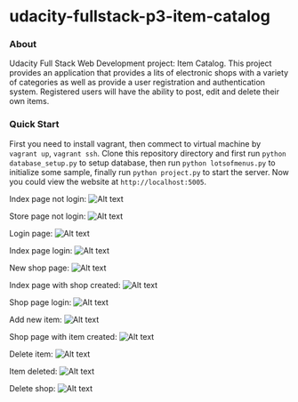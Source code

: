 # udacity-fullstack-p3-item-catalog

### About

Udacity Full Stack Web Development project: Item Catalog. This project provides an application that provides a lits of electronic shops with a variety of categories as well as provide a user registration and authentication system. Registered users will have the ability to post, edit and delete their own items.

### Quick Start

First you need to install vagrant, then commect to virtual machine by `vagrant up`, `vagrant ssh`. Clone this repository directory and first run `python database_setup.py` to setup database, then run `python lotsofmenus.py` to initialize some sample, finally run `python project.py` to start the server. Now you could view the website at `http://localhost:5005`.

Index page not login:
![Alt text](https://github.com/hailiangwangutd/udacity-fullstack-p3-item-catalog/blob/master/pics/Screen%20Shot1.png)

Store page not login:
![Alt text](https://github.com/hailiangwangutd/udacity-fullstack-p3-item-catalog/blob/master/pics/Screen%20Shot2.png)

Login page:
![Alt text](https://github.com/hailiangwangutd/udacity-fullstack-p3-item-catalog/blob/master/pics/Screen%20Shot3.png)

Index page login:
![Alt text](https://github.com/hailiangwangutd/udacity-fullstack-p3-item-catalog/blob/master/pics/Screen%20Shot4.png)

New shop page:
![Alt text](https://github.com/hailiangwangutd/udacity-fullstack-p3-item-catalog/blob/master/pics/Screen%20Shot5.png)

Index page with shop created:
![Alt text](https://github.com/hailiangwangutd/udacity-fullstack-p3-item-catalog/blob/master/pics/Screen%20Shot6.png)

Shop page login:
![Alt text](https://github.com/hailiangwangutd/udacity-fullstack-p3-item-catalog/blob/master/pics/Screen%20Shot7.png)

Add new item:
![Alt text](https://github.com/hailiangwangutd/udacity-fullstack-p3-item-catalog/blob/master/pics/Screen%20Shot8.png)

Shop page with item created: 
![Alt text](https://github.com/hailiangwangutd/udacity-fullstack-p3-item-catalog/blob/master/pics/Screen%20Shot9.png)

Delete item:
![Alt text](https://github.com/hailiangwangutd/udacity-fullstack-p3-item-catalog/blob/master/pics/Screen%20Shot10.png)

Item deleted:
![Alt text](https://github.com/hailiangwangutd/udacity-fullstack-p3-item-catalog/blob/master/pics/Screen%20Shot11.png)

Delete shop:
![Alt text](https://github.com/hailiangwangutd/udacity-fullstack-p3-item-catalog/blob/master/pics/Screen%20Shot12.png)
